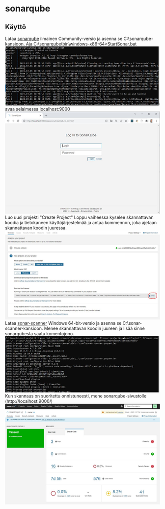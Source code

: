 # sonarqube

## Käyttö

Lataa [sonarqube](https://www.sonarqube.org/downloads/) ilmainen Community-versio ja asenna se C:\sonarqube\-kansioon. 
Aja C:\sonarqube\bin\windows-x86-64>StartSonar.bat
![Kuva](./images/sonarqube.JPG)
avaa selaimessa localhost:9000
![Kuva](./images/sonarqube_localhost9000.JPG)
Luo uusi projekti "Create Project" 
Loppu vaiheessa kyselee skannattavan koodia ja tietokaneen käyttöjärjestelmää ja 
antaa kommennon, joka ajetaan skannattavan koodin juuressa. 
![Kuva](./images/executeScanner.JPG)
Lataa [sonar-scanner](https://docs.sonarqube.org/latest/analysis/scan/sonarscanner/) Windows 64-bit-versio ja 
asenna se C:\sonar-scanner\-kansioon.
Menee skannattavan koodin juureen ja lisää sinne sonarqubesta saatu komentojono.
![Kuva](./images/sonar-scanner.JPG)
Kun skannaus on suoritettu onnistuneesti, mene sonarqube-sivustolle (http://localhost:9000/)
![Kuva](./images/sonarqube_result.JPG)
